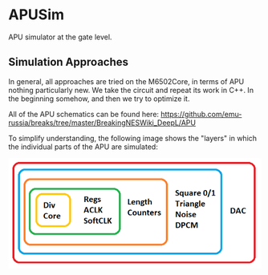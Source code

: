 # APUSim

APU simulator at the gate level.

## Simulation Approaches

In general, all approaches are tried on the M6502Core, in terms of APU nothing particularly new. We take the circuit and repeat its work in C++. In the beginning somehow, and then we try to optimize it.

All of the APU schematics can be found here: https://github.com/emu-russia/breaks/tree/master/BreakingNESWiki_DeepL/APU

To simplify understanding, the following image shows the "layers" in which the individual parts of the APU are simulated:

![apu_layers](apu_layers.png)
